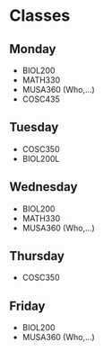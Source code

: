 # Classes
## Monday
- BIOL200
- MATH330
- MUSA360 (Who,...)
- COSC435
## Tuesday
- COSC350
- BIOL200L
## Wednesday
- BIOL200
- MATH330
- MUSA360 (Who,...)
## Thursday
- COSC350
## Friday
- BIOL200
- MUSA360 (Who,...)